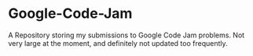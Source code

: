 # Google-Code-Jam
A Repository storing my submissions to Google Code Jam problems. Not very large at the moment, and definitely not updated too frequently.
